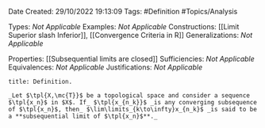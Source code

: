 <div class="topSpace"></div>

Date Created: 29/10/2022 19:13:09
Tags: #Definition #Topics/Analysis

Types: _Not Applicable_
Examples: _Not Applicable_
Constructions: [[Limit Superior slash Inferior]], [[Convergence Criteria in R]]
Generalizations: _Not Applicable_

Properties: [[Subsequential limits are closed]]
Sufficiencies: _Not Applicable_
Equivalences: _Not Applicable_
Justifications: _Not Applicable_

``` ad-Definition
title: Definition.

_Let $\tpl{X,\mc{T}}$ be a topological space and consider a sequence $\tpl{x_n}$ in $X$. If_ $\tpl{x_{n_k}}$ _is any converging subsequence of $\tpl{x_n}$, then_ $\lim\limits_{k\to\infty}x_{n_k}$ _is said to be a **subsequential limit of $\tpl{x_n}$**._

```
